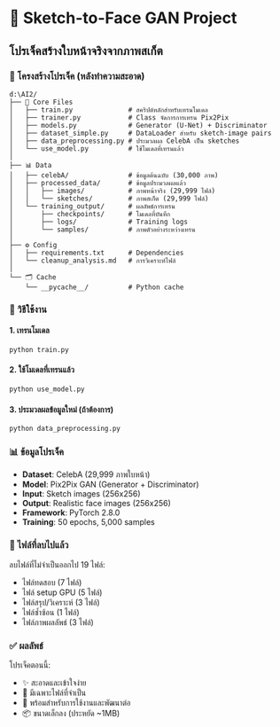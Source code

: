 # 🎨 Sketch-to-Face GAN Project
## โปรเจ็คสร้างใบหน้าจริงจากภาพสเก็ต

### 📁 โครงสร้างโปรเจ็ค (หลังทำความสะอาด)

```
d:\AI2/
├── 🤖 Core Files
│   ├── train.py              # สคริปต์หลักสำหรับเทรนโมเดล
│   ├── trainer.py            # Class จัดการการเทรน Pix2Pix
│   ├── models.py             # Generator (U-Net) + Discriminator
│   ├── dataset_simple.py     # DataLoader สำหรับ sketch-image pairs
│   ├── data_preprocessing.py # ประมวลผล CelebA เป็น sketches
│   └── use_model.py          # ใช้โมเดลที่เทรนแล้ว
│
├── 📊 Data
│   ├── celebA/               # ข้อมูลต้นฉบับ (30,000 ภาพ)
│   ├── processed_data/       # ข้อมูลประมวลผลแล้ว
│   │   ├── images/           # ภาพหน้าจริง (29,999 ไฟล์)
│   │   └── sketches/         # ภาพสเก็ต (29,999 ไฟล์)
│   └── training_output/      # ผลลัพธ์การเทรน
│       ├── checkpoints/      # โมเดลที่บันทึก
│       ├── logs/             # Training logs
│       └── samples/          # ภาพตัวอย่างระหว่างเทรน
│
├── ⚙️ Config
│   ├── requirements.txt      # Dependencies
│   └── cleanup_analysis.md   # การวิเคราะห์ไฟล์
│
└── 🗂️ Cache
    └── __pycache__/          # Python cache
```

### 🎯 วิธีใช้งาน

#### 1. เทรนโมเดล
```bash
python train.py
```

#### 2. ใช้โมเดลที่เทรนแล้ว
```bash
python use_model.py
```

#### 3. ประมวลผลข้อมูลใหม่ (ถ้าต้องการ)
```bash
python data_preprocessing.py
```

### 📊 ข้อมูลโปรเจ็ค

- **Dataset**: CelebA (29,999 ภาพใบหน้า)
- **Model**: Pix2Pix GAN (Generator + Discriminator)
- **Input**: Sketch images (256x256)
- **Output**: Realistic face images (256x256)
- **Framework**: PyTorch 2.8.0
- **Training**: 50 epochs, 5,000 samples

### 🧹 ไฟล์ที่ลบไปแล้ว

ลบไฟล์ที่ไม่จำเป็นออกไป 19 ไฟล์:
- ไฟล์ทดสอบ (7 ไฟล์)
- ไฟล์ setup GPU (5 ไฟล์) 
- ไฟล์สรุป/วิเคราะห์ (3 ไฟล์)
- ไฟล์ซ้ำซ้อน (1 ไฟล์)
- ไฟล์ภาพผลลัพธ์ (3 ไฟล์)

### ✅ ผลลัพธ์

โปรเจ็คตอนนี้:
- ✨ สะอาดและเข้าใจง่าย
- 🎯 มีเฉพาะไฟล์ที่จำเป็น
- 🚀 พร้อมสำหรับการใช้งานและพัฒนาต่อ
- 📦 ขนาดเล็กลง (ประหยัด ~1MB)
